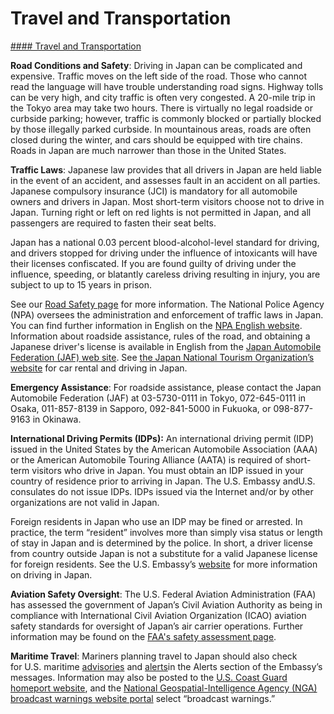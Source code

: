 # Travel and Transportation

[#### Travel and Transportation](javascript:void(0); "Travel and Transportation")

**Road Conditions and Safety**: Driving in Japan can be complicated and expensive. Traffic moves on the left side of the road. Those who cannot read the language will have trouble understanding road signs. Highway tolls can be very high, and city traffic is often very congested. A 20-mile trip in the Tokyo area may take two hours. There is virtually no legal roadside or curbside parking; however, traffic is commonly blocked or partially blocked by those illegally parked curbside. In mountainous areas, roads are often closed during the winter, and cars should be equipped with tire chains. Roads in Japan are much narrower than those in the United States.

**Traffic Laws**: Japanese law provides that all drivers in Japan are held liable in the event of an accident, and assesses fault in an accident on all parties. Japanese compulsory insurance (JCI) is mandatory for all automobile owners and drivers in Japan. Most short-term visitors choose not to drive in Japan. Turning right or left on red lights is not permitted in Japan, and all passengers are required to fasten their seat belts.

Japan has a national 0.03 percent blood-alcohol-level standard for driving, and drivers stopped for driving under the influence of intoxicants will have their licenses confiscated. If you are found guilty of driving under the influence, speeding, or blatantly careless driving resulting in injury, you are subject to up to 15 years in prison.

See our [Road Safety page](https://travel.state.gov/content/travel/en/international-travel/before-you-go/driving-and-road-safety.html) for more information. The National Police Agency (NPA) oversees the administration and enforcement of traffic laws in Japan. You can find further information in English on the [NPA English website](https://www.npa.go.jp/english/). Information about roadside assistance, rules of the road, and obtaining a Japanese driver's license is available in English from the [Japan Automobile Federation (JAF) web site](https://english.jaf.or.jp/). See [the Japan National Tourism Organization’s website](https://www.japan.travel/en/plan/getting-around/) for car rental and driving in Japan.

**Emergency Assistance**: For roadside assistance, please contact the Japan Automobile Federation (JAF) at 03-5730-0111 in Tokyo, 072-645-0111 in Osaka, 011-857-8139 in Sapporo, 092-841-5000 in Fukuoka, or 098-877-9163 in Okinawa.

**International Driving Permits (IDPs):** An international driving permit (IDP) issued in the United States by the American Automobile Association (AAA) or the American Automobile Touring Alliance (AATA) is required of short-term visitors who drive in Japan. You must obtain an IDP issued in your country of residence prior to arriving in Japan. The U.S. Embassy andU.S. consulates do not issue IDPs. IDPs issued via the Internet and/or by other organizations are not valid in Japan.

Foreign residents in Japan who use an IDP may be fined or arrested. In practice, the term “resident” involves more than simply visa status or length of stay in Japan and is determined by the police. In short, a driver license from country outside Japan is not a substitute for a valid Japanese license for foreign residents. See the U.S. Embassy’s [website](https://jp.usembassy.gov/services/driving-in-japan/) for more information on driving in Japan.

**Aviation Safety Oversight**: The U.S. Federal Aviation Administration (FAA) has assessed the government of Japan’s Civil Aviation Authority as being in compliance with International Civil Aviation Organization (ICAO) aviation safety standards for oversight of Japan’s air carrier operations. Further information may be found on the [FAA's safety assessment page](https://www.faa.gov/about/initiatives/iasa).

**Maritime Travel**: Mariners planning travel to Japan should also check for U.S. maritime [advisories](https://www.maritime.dot.gov/msci-advisories) and [alerts](https://www.maritime.dot.gov/msci-alerts)in the Alerts section of the Embassy’s messages. Information may also be posted to the [U.S. Coast Guard homeport website](https://homeport.uscg.mil/), and the [National Geospatial-Intelligence Agency (NGA) broadcast warnings website portal](https://msi.nga.mil/NTM) select “broadcast warnings.”